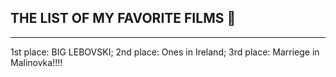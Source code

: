 ## THE LIST OF MY FAVORITE FILMS 🎥
***

 1st place: BIG LEBOVSKI;
 2nd place: Ones in Ireland;
 3rd place: Marriege in Malinovka!!!!